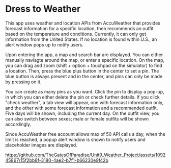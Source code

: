 # Dress to Weather

This app uses weather and location APIs from AccuWeather that provides forecast information for a specific location, then recommends an outfit based on the temperature and conditions. Currently, it can only get information from the United States. If no location is found within U.S., an alert window pops up to notify users. 

Upon entering the app, a map and search bar are displayed. You can either manually naviagte around the map, or enter a specific location. On the map, you can drag and zoom (shift + option + touchpad on the simulator) to find a location. Then, press the blue plus button in the center to set a pin. The blue button is always present and in the center, and pins can only be made by pressing on it. 

You can create as many pins as you want. Click the pin to display a pop-up, in which you can either delete the pin or check further details. If you click "check weather", a tab view will appear, one with forecast information only, and the other with some forecast information and a recommended outfit. Five days will be shown, including the current day. On the outfit view, you can also switch between sexes; male or female outfits will be shown accordingly.

Since AccuWeather free account allows max of 50 API calls a day, when the limit is reached, a popup alert window is shown to notify users and placeholder images are displayed. 


https://github.com/TheGatesOfParadise/Unit9_Weather_Project/assets/109245867/15f2bb8f-3180-4ae2-b7f1-b66230e9f42b

